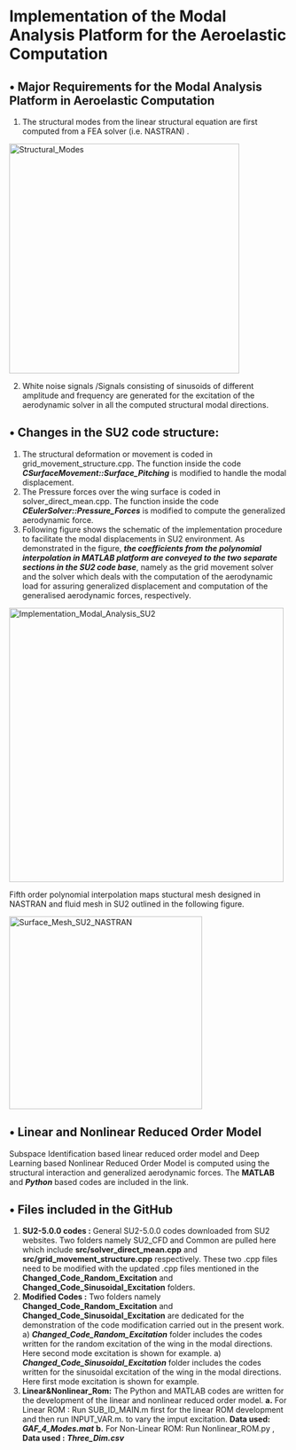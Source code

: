 # Implementation of the Modal Analysis Platform for the Aeroelastic Computation

## •	Major Requirements for the Modal Analysis Platform in Aeroelastic Computation

1.	The structural modes from the linear structural equation are first computed from a FEA solver (i.e. NASTRAN) . 

<img width="415" alt="Structural_Modes" src="https://user-images.githubusercontent.com/46704607/75431462-d8bddd00-5987-11ea-8077-1b73fa009761.PNG">

2.	White noise signals /Signals consisting of sinusoids of different amplitude and frequency  are generated  for the excitation of the   aerodynamic solver in all the computed structural modal directions. 

## •	Changes in the SU2 code structure:
1.	The structural deformation or movement is coded in grid_movement_structure.cpp. The function inside the code *__CSurfaceMovement::Surface_Pitching__* is modified to handle the modal displacement.
2.	The Pressure forces over the wing surface is coded in  solver_direct_mean.cpp. The function inside the code *__CEulerSolver::Pressure_Forces__* is modified to compute the generalized aerodynamic force. 
3.	Following figure shows the schematic of the implementation procedure to facilitate the modal displacements in SU2 environment. As demonstrated in the figure, *__the coefficients from the polynomial interpolation in MATLAB platform  are conveyed to the two separate sections in the SU2 code base__*,  namely as the grid movement solver and the solver which deals with the computation of the aerodynamic load for assuring generalized displacement and computation of the generalised aerodynamic forces, respectively.

<img width="495" alt="Implementation_Modal_Analysis_SU2" src="https://user-images.githubusercontent.com/46704607/75430769-c42d1500-5986-11ea-831d-7f8181531d51.PNG">

Fifth order polynomial interpolation maps stuctural mesh designed in NASTRAN and fluid mesh in SU2 outlined in the following figure.

<img width="348" alt="Surface_Mesh_SU2_NASTRAN" src="https://user-images.githubusercontent.com/46704607/75432789-ee340680-5989-11ea-8809-1d17a4bcd219.PNG">

## •	Linear and Nonlinear Reduced Order Model 
Subspace Identification based linear reduced order model and Deep Learning based Nonlinear Reduced Order Model is computed using the structural interaction and generalized aerodynamic forces. The __MATLAB__ and *__Python__* based codes are included in the link. 

## •  Files included in the GitHub

1.	__SU2-5.0.0 codes :__ General SU2-5.0.0 codes downloaded from SU2 websites. Two folders namely SU2_CFD and Common are pulled here which include __src/solver_direct_mean.cpp__ and __src/grid_movement_structure.cpp__ respectively. These two .cpp files need to be modified with the updated .cpp files mentioned in the __Changed_Code_Random_Excitation__ and __Changed_Code_Sinusoidal_Excitation__ folders. 
2.	__Modified Codes :__ Two folders namely __Changed_Code_Random_Excitation__ and __Changed_Code_Sinusoidal_Excitation__ are dedicated for the demonstration of the code modification carried out in the present work. 
a) __*Changed_Code_Random_Excitation*__ folder includes the codes written for the random excitation of the wing in the modal directions. Here second mode excitation is shown for example.
a) __*Changed_Code_Sinusoidal_Excitation*__ folder includes the codes written for the sinusoidal excitation of the wing in the modal directions. Here first mode excitation is shown for example.
3.	__Linear&Nonlinear_Rom:__ The Python and MATLAB codes are written for the development of the linear and nonlinear reduced order model. __a.__ For Linear ROM : Run SUB_ID_MAIN.m first for the linear ROM development and then run INPUT_VAR.m. to vary the imput excitation. __Data used:__ *__GAF_4_Modes.mat__* __b.__ For Non-Linear ROM: Run Nonlinear_ROM.py , __Data used :__ *__Three_Dim.csv__* 
